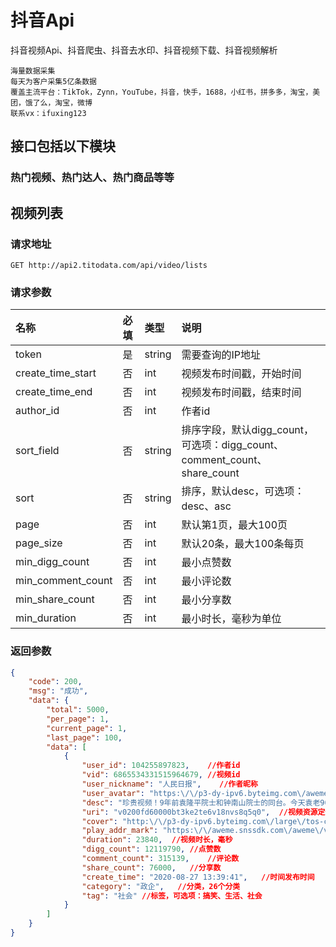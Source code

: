 # 抖音Api
抖音视频Api、抖音爬虫、抖音去水印、抖音视频下载、抖音视频解析
```
海量数据采集
每天为客户采集5亿条数据
覆盖主流平台：TikTok，Zynn，YouTube，抖音，快手，1688，小红书，拼多多，淘宝，美团，饿了么，淘宝，微博
联系vx：ifuxing123
```

## 接口包括以下模块
### 热门视频、热门达人、热门商品等等

## 视频列表

### 请求地址
```
GET http://api2.titodata.com/api/video/lists
```

### 请求参数
| 名称 | 必填 | 类型 | 说明 |
| :--- | :--- | :--- | :--- |
| token | 是 | string | 需要查询的IP地址 |
| create_time_start | 否 | int | 视频发布时间戳，开始时间 |
| create_time_end | 否 | int | 视频发布时间戳，结束时间 |
| author_id | 否 | int | 作者id |
| sort_field | 否 | string | 排序字段，默认digg_count，可选项：digg_count、comment_count、share_count |
| sort | 否 | string | 排序，默认desc，可选项：desc、asc |
| page | 否 | int | 默认第1页，最大100页 |
| page_size | 否 | int | 默认20条，最大100条每页 |
| min_digg_count | 否 | int | 最小点赞数 |
| min_comment_count | 否 | int | 最小评论数 |
| min_share_count | 否 | int | 最小分享数 |
| min_duration | 否 | int | 最小时长，毫秒为单位 |



### 返回参数
```json
{
    "code": 200,
    "msg": "成功",
    "data": {
        "total": 5000,
        "per_page": 1,
        "current_page": 1,
        "last_page": 100,
        "data": [
            {
                "user_id": 104255897823,	//作者id
                "vid": 6865534331515964679,	//视频id
                "user_nickname": "人民日报",	//作者昵称
                "user_avatar": "https:\/\/p3-dy-ipv6.byteimg.com\/aweme\/100x100\/30ed2000aad26be101cad.jpeg?from=4010531038",	//作者头像
                "desc": "珍贵视频！9年前袁隆平院士和钟南山院士的同台。今天袁老90岁生日，生日快乐，也愿两位都健康快乐！",	//视频描述
                "uri": "v0200fd60000bt3ke2te6v18nvs8q5q0",	//视频资源定位id
                "cover": "http:\/\/p3-dy-ipv6.byteimg.com\/large\/tos-cn-p-0015\/e6240ccea8a84ff5a77b514ccdf00bc7_1598506787.webp?from=2563711402_large",	//视频封面
                "play_addr_mark": "https:\/\/aweme.snssdk.com\/aweme\/v1\/playwm?video_id=v0200fd60000bt3ke2te6v18nvs8q5q0",	//视频播放地址，带水印
                "duration": 23840,	//视频时长，毫秒
                "digg_count": 12119790,	//点赞数
                "comment_count": 315139,	//评论数
                "share_count": 76000,	//分享数
                "create_time": "2020-08-27 13:39:41",	//时间发布时间
                "category": "政企",	//分类，26个分类
                "tag": "社会"	//标签，可选项：搞笑、生活、社会
            }
        ]
    }
}
```


